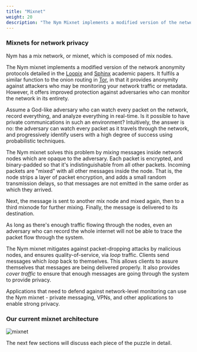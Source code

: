 ```yaml
---
title: "Mixnet"
weight: 20
description: "The Nym Mixnet implements a modified version of the network anonymity protocols detailed in the Loopix and Sphinx academic papers. It fulfils a similar function to the onion routing in Tor, in that it provides anonymity against attackers who may be monitoring your network traffic or metadata. However, it offers improved protection against adversaries who can monitor the network in its entirety."
---
```


### Mixnets for network privacy

Nym has a mix network, or mixnet, which is composed of mix nodes.

The Nym mixnet implements a modified version of the network anonymity protocols detailed in the [Loopix](https://arxiv.org/abs/1703.00536) and [Sphinx](http://www0.cs.ucl.ac.uk/staff/G.Danezis/papers/sphinx-eprint.pdf) academic papers. It fulfils a similar function to the onion routing in [Tor](https://www.torproject.org/), in that it provides anonymity against attackers who may be monitoring your network traffic or metadata. However, it offers improved protection against adversaries who can monitor the network in its entirety.

Assume a God-like adversary who can watch every packet on the network, record everything, and analyze everything in real-time. Is it possible to have private communications in such an environment? Intuitively, the answer is no: the adversary can watch every packet as it travels through the network, and progressively identify users with a high degree of success using probabilistic techniques.

The Nym mixnet solves this problem by *mixing* messages inside network nodes which are opaque to the adversary. Each packet is encrypted, and binary-padded so that it's indistinguishable from all other packets. Incoming packets are "mixed" with all other messages inside the node. That is, the node strips a layer of packet encryption, and adds a small random transmission delays, so that messages are not emitted in the same order as which they arrived.

Next, the message is sent to another mix node and mixed again, then to a third mixnode for further mixing. Finally, the message is delivered to its destination.

As long as there's enough traffic flowing through the nodes, even an adversary who can record the whole internet will not be able to trace the packet flow through the system.

The Nym mixnet mitigates against packet-dropping attacks by malicious nodes, and ensures quality-of-service, via *loop* traffic. Clients send messages which *loop* back to themselves. This allows clients to assure themselves that messages are being delivered properly. It also provides *cover traffic* to ensure that enough messages are going through the system to provide privacy.

Applications that need to defend against network-level monitoring can use the Nym mixnet - private messaging, VPNs, and other applications to enable strong privacy.

### Our current mixnet architecture

![mixnet](/docs/images/mixnet.png)

The next few sections will discuss each piece of the puzzle in detail.